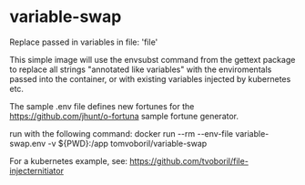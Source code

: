 # variable-swap
Replace passed in variables in file: 'file'

This simple image will use the envsubst command from the gettext package to replace all strings "annotated like variables" with the enviromentals passed into the container, or with existing variables injected by kubernetes etc.

The sample .env file defines new fortunes for the https://github.com/jhunt/o-fortuna sample fortune generator.

run with the following command:
docker run --rm --env-file variable-swap.env -v ${PWD}:/app tomvoboril/variable-swap

For a kubernetes example, see: https://github.com/tvoboril/file-injecternitiator
